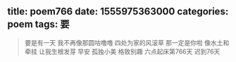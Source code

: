 title: poem766
date: 1555975363000
categories: poem
tags: 要
---
> 要是有一天
我不再像那圆咕噜噜
四处为家的风滚草
那一定是你啦
像水土和牵挂
让我生根发芽
早安
孤独小美
格致别趣
六点起床第766天 迟到76天